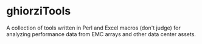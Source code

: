 # ghiorziTools

A collection of tools written in Perl and Excel macros (don't judge) for analyzing performance data from EMC arrays and other data center assets.

